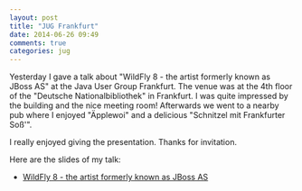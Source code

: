 ```yaml
---
layout: post
title: "JUG Frankfurt"
date: 2014-06-26 09:49
comments: true
categories: jug
---
```

Yesterday I gave a talk about "WildFly 8 - the artist formerly known as JBoss AS" at the Java User Group Frankfurt. The venue was at the 4th floor of the "Deutsche Nationalbibliothek" in Frankfurt. I was quite impressed by the building and the nice meeting room! Afterwards we went to a nearby pub where I enjoyed "Äpplewoi" and a delicious "Schnitzel mit Frankfurter Soß'".

I really enjoyed giving the presentation. Thanks for invitation.
  
Here are the slides of my talk:

- [WildFly 8 - the artist formerly known as JBoss AS](/downloads/jugf_wildfly8.pdf)

